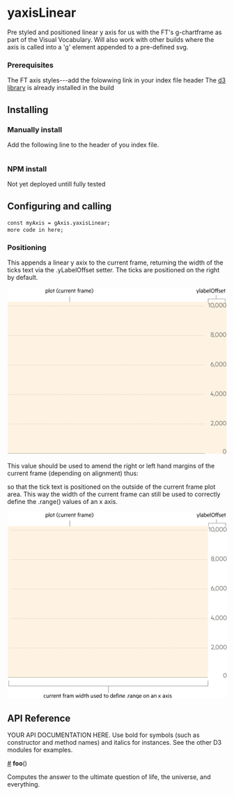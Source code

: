 # yaxisLinear

Pre styled and positioned linear y axis for us with the FT's g-chartframe as part of the Visual Vocabulary. Will also work with other builds where the axis is called into a 'g' element appended to a pre-defined svg.

### Prerequisites
The FT axis styles---add the folowwing link in your index file header
The [d3 library](https://d3js.org/) is already installed in the build

## Installing
### Manually install

Add the following line to the header of you index file.
```

```


### NPM install
Not yet deployed untill fully tested

## Configuring and calling

```
const myAxis = gAxis.yaxisLinear;
more code in here;
```
### Positioning
This appends a linear y axix to the current frame, returning the width of the ticks text via the .yLabelOffset setter. The ticks are positioned on the right by default.

![alt tag](https://github.com/ft-interactive/g-yaxislinear/blob/master/images/initialPlot.png)

This value should be used to amend the right or left hand margins of the current frame (depending on alignment) thus:

so that the tick text is positioned on the outside of the current frame plot area. This way the width of the current frame can still be used to correctly define the .range() values of an x axis.

![alt tag](https://github.com/ft-interactive/g-yaxislinear/blob/master/images/amendedPlot.png)



## API Reference

YOUR API DOCUMENTATION HERE. Use bold for symbols (such as constructor and method names) and italics for instances. See the other D3 modules for examples.

<a href="#foo" name="foo">#</a> <b>foo</b>()

Computes the answer to the ultimate question of life, the universe, and everything.
